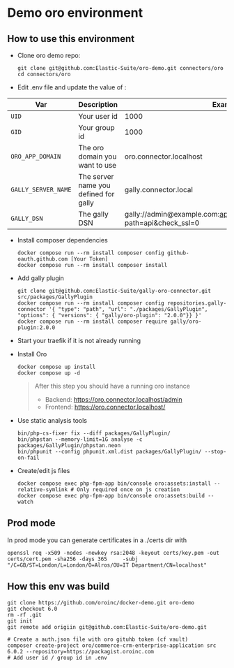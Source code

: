 # Demo oro environment

## How to use this environment

* Clone oro demo repo:
    ```shell
    git clone git@github.com:Elastic-Suite/oro-demo.git connectors/oro
    cd connectors/oro
    ```

* Edit .env file and update the value of :

| Var                 | Description                           | Example value                                                                        |
|---------------------|---------------------------------------|--------------------------------------------------------------------------------------|
| `UID`               | Your user id                          | 1000                                                                                 |
| `GID`               | Your group id                         | 1000                                                                                 |
| `ORO_APP_DOMAIN`    | The oro domain you want to use        | oro.connector.localhost                                                              |
| `GALLY_SERVER_NAME` | The server name you defined for gally | gally.connector.local                                                                |
| `GALLY_DSN`         | The gally DSN                         | gally://admin\@example.com:apassword@gally.connector.local:443?path=api&check_ssl=0  |

* Install composer dependencies
    ```shell
    docker compose run --rm install composer config github-oauth.github.com [Your Token]
    docker compose run --rm install composer install
    ```

* Add gally plugin
    ```shell
    git clone git@github.com:Elastic-Suite/gally-oro-connector.git src/packages/GallyPlugin
    docker compose run --rm install composer config repositories.gally-connector '{ "type": "path", "url": "./packages/GallyPlugin", "options": { "versions": { "gally/oro-plugin": "2.0.0"}} }'
    docker compose run --rm install composer require gally/oro-plugin:2.0.0
    ```

* Start your traefik if it is not already running
* Install Oro

    ```shell
    docker compose up install
    docker compose up -d
    ```
  > After this step you should have a running oro instance
  > * Backend: https://oro.connector.localhost/admin
  > * Frontend: https://oro.connector.localhost/

* Use static analysis tools
  ```shell
  bin/php-cs-fixer fix --diff packages/GallyPlugin/
  bin/phpstan --memory-limit=1G analyse -c packages/GallyPlugin/phpstan.neon
  bin/phpunit --config phpunit.xml.dist packages/GallyPlugin/ --stop-on-fail
  ```
* Create/edit js files
  ```shell
  docker compose exec php-fpm-app bin/console oro:assets:install --relative-symlink # Only required once on js creation
  docker compose exec php-fpm-app bin/console oro:assets:build --watch
  ``` 

## Prod mode

In prod mode you can generate certificates in a ./certs dir with 
```shell
openssl req -x509 -nodes -newkey rsa:2048 -keyout certs/key.pem -out certs/cert.pem -sha256 -days 365     -subj "/C=GB/ST=London/L=London/O=Alros/OU=IT Department/CN=localhost"
```

## How this env was build

```shell
git clone https://github.com/oroinc/docker-demo.git oro-demo
git checkout 6.0
rm -rf .git
git init
git remote add origiin git@github.com:Elastic-Suite/oro-demo.git

# Create a auth.json file with oro gituhb token (cf vault)
composer create-project oro/commerce-crm-enterprise-application src 6.0.2 --repository=https://packagist.oroinc.com
# Add user id / group id in .env
```

